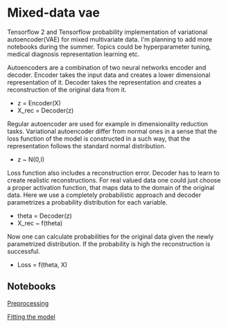 # Mixed-data vae

Tensorflow 2 and Tensorflow probability implementation of variational autoencoder(VAE) for mixed multivariate data. I'm planning to add more notebooks during the summer. Topics could be hyperparameter tuning, medical diagnosis representation learning etc.

Autoencoders are a combination of two neural networks encoder and decoder. Encoder takes the input data and creates a lower dimensional representation of it. Decoder takes the representation and creates a reconstruction of the original data from it.

* z = Encoder(X)
* X_rec = Decoder(z)

Regular autoencoder are used for example in dimensionality reduction tasks. Variational autoencoder differ from normal ones in a sense that the loss function of the model is constructed in a such way, that the representation follows the standard normal distribution.

* z ~ N(0,I)

Loss function also includes a reconstruction error. Decoder has to learn to create realistic reconstructions. For real valued data one could just choose a proper activation function, that maps data to the domain of the original data. Here we use a completely probabilistic approach and decoder parametrizes a probability distribution for each variable. 

* theta = Decoder(z)
* X_rec ~ f(theta)

Now one can calculate probabilities for the original data given the newly parametrized distribution. If the probability is high the reconstruction is successful.

* Loss = f(theta, X)

## Notebooks
[Preprocessing](https://visama.github.io/Mixed_vae/Preprocessing.html)

[Fitting the model](https://visama.github.io/Mixed_vae/Fitting_the_model.html)